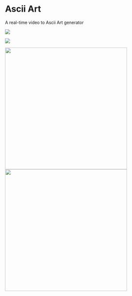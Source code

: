 # Ascii Art
A real-time video to Ascii Art generator

![](demo-original.gif)

![](demo-ascii.gif)

<p align="left">
  <img src="./demo-ascii.gif" width="400" >
  <img src="./demo-original.gif" width="400" >
</p>
